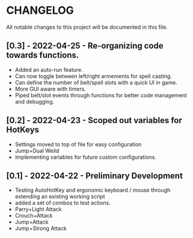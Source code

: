 # CHANGELOG

All notable changes to this project will be documented in this file.

## [0.3] - 2022-04-25 - Re-organizing code towards functions.
 - Added an auto-run feature.
 - Can now toggle between left/right armements for spell casting.
 - Can define the number of belt/spell slots with a quick UI in game.
 - More GUI aware with timers.
 - Piped belt/slot events through functions for better code management and debugging.

## [0.2] - 2022-04-23 - Scoped out variables for HotKeys
- Settings moved to top of file for easy configuration
- Jump+Dual Weild
- Implementing variables for future custom configurations.


## [0.1] - 2022-04-22 - Preliminary Development 
- Testing AutoHotKey and ergonomic keyboard / mouse through extending an existing working script
- added a set of combos to test actions.
- Parry+Light Attack
- Crouch+Attack
- Jump+Attack
- Jump+Strong Attack
